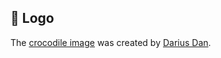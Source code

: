 ## 🧙 Logo

The <a href="https://www.flaticon.com/free-icon/animal-kingdom_1752572" title="crocodile">crocodile image</a> was created by <a href="https://www.flaticon.com/authors/darius-dan" title="crocodile icons">Darius Dan</a>.

<!--

**Here are some ideas to get you started:**

🙋‍♀️ A short introduction - what is your organization all about?
🌈 Contribution guidelines - how can the community get involved?
👩‍💻 Useful resources - where can the community find your docs? Is there anything else the community should know?
🍿 Fun facts - what does your team eat for breakfast?
🧙 Remember, you can do mighty things with the power of [Markdown](https://docs.github.com/github/writing-on-github/getting-started-with-writing-and-formatting-on-github/basic-writing-and-formatting-syntax)
-->
